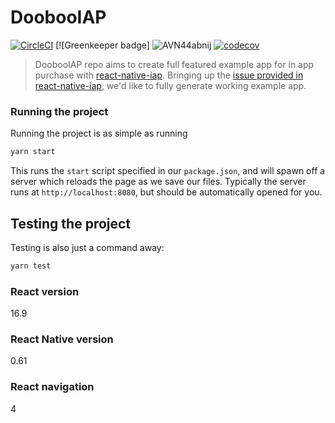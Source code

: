 # DoobooIAP

[![CircleCI](https://circleci.com/gh/hyochan/DoobooIAP.svg?style=svg)](https://circleci.com/gh/hyochan/DoobooIAP) [![Greenkeeper badge]
![AVN44abnij](https://user-images.githubusercontent.com/27461460/75094306-430fff80-55cd-11ea-816f-9ca696c938a3.gif)
[![codecov](https://codecov.io/gh/hyochan/DoobooIAP/branch/master/graph/badge.svg)](https://codecov.io/gh/hyochan/DoobooIAP)

> DoobooIAP repo aims to create full featured example app for in app purchase with [react-native-iap](https://github.com/dooboolab/react-native-iap). Bringing up the [issue provided in react-native-iap](https://github.com/dooboolab/react-native-iap/issues/855), we'd like to fully generate working example app.

### Running the project

Running the project is as simple as running

```sh
yarn start
```

This runs the `start` script specified in our `package.json`, and will spawn off a server which reloads the page as we save our files.
Typically the server runs at `http://localhost:8080`, but should be automatically opened for you.

## Testing the project

Testing is also just a command away:

```sh
yarn test
```

### React version

16.9

### React Native version

0.61

### React navigation

4
